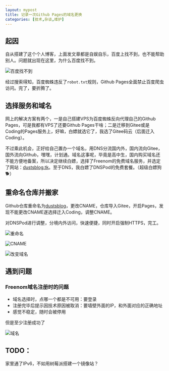 ```yaml
---
layout: mypost
title: 记录一次Github Pages的域名更换
categories: [技术,杂谈,维护]
---
```


## 起因

自从搭建了这个个人博客，上面发文章都是自娱自乐，百度上找不到，也不能帮助别人。问题就出现在这里，为什么百度找不到。

![百度找不到](site-not-found.png)

经过搜索得知，百度蜘蛛违反了`robot.txt`规则，Github Pages全面禁止百度爬虫访问。完了，要折腾了。

## 选择服务和域名

网上的解决方案有两个，一是自己搭建VPS为百度蜘蛛反向代理自己的Github Pages，可是我都有VPS了还要Github Pages干啥；二是迁移到Gitee或是Coding的Pages服务上，好嘛，白嫖就选它了，我选了Gitee码云（后面迁入Coding）。

不过乘此机会，正好给自己置办一个域名，用DNS分流国内外，国内流向Gitee，国外流向Github，嘿嘿，计划通。域名这事呢，毕竟是高中生，国内购买域名还不能方便地备案，所以决定继续白嫖，选择了Freenom的免费域名服务，并选定了网站：[dustsblog.tk](https://dustblog.tk)。至于DNS，我白嫖了DNSPod的免费套餐。（超级白嫖狗🐕）

## 重命名仓库并搬家

Github仓库重命名为[dustsblog](https://github.com/chenxijun/dustsblog/)，更改CNAME，仓库导入Gitee，开启Pages，发现不能更改CNAME遂选择迁入Coding，调整CNAME。

对DNSPod进行调整，分境内外访问，快速便捷，同时开启强制HTTPS，完工。

![重命名](rename-repo.png)

![CNAME](bind-domain.png)

![改变域名](change-domain.png)

## 遇到问题

### Freenom域名注册时的问题

- 域名选择时，点哪一个都是不可用：要登录
- 注册完毕后提示因技术原因被取消：要墙壁外面的IP，和外面对应的正确地址
- 感觉不稳定，随时会被停用

但是至少注册成功了

![域名](my-domanin.png)

## TODO：

家里通了IPv6，不如用树莓派搭建一个镜像站？